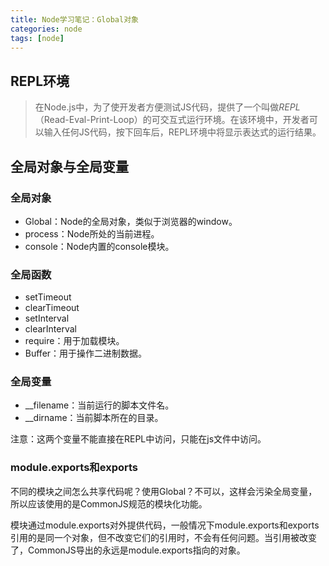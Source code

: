 ```yaml
---
title: Node学习笔记：Global对象
categories: node
tags: [node]
---
```


## REPL环境

> 在Node.js中，为了使开发者方便测试JS代码，提供了一个叫做*REPL*（Read-Eval-Print-Loop）的可交互式运行环境。在该环境中，开发者可以输入任何JS代码，按下回车后，REPL环境中将显示表达式的运行结果。

## 全局对象与全局变量

### 全局对象

- Global：Node的全局对象，类似于浏览器的window。
- process：Node所处的当前进程。
- console：Node内置的console模块。

### 全局函数

- setTimeout
- clearTimeout
- setInterval
- clearInterval
- require：用于加载模块。
- Buffer：用于操作二进制数据。

### 全局变量

- __filename：当前运行的脚本文件名。
- __dirname：当前脚本所在的目录。

注意：这两个变量不能直接在REPL中访问，只能在js文件中访问。

### module.exports和exports

不同的模块之间怎么共享代码呢？使用Global？不可以，这样会污染全局变量，所以应该使用的是CommonJS规范的模块化功能。

模块通过module.exports对外提供代码，一般情况下module.exports和exports引用的是同一个对象，但不改变它们的引用时，不会有任何问题。当引用被改变了，CommonJS导出的永远是module.exports指向的对象。
